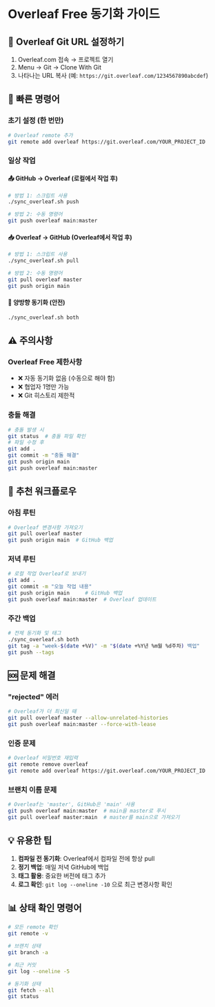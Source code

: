 # Overleaf Free 동기화 가이드

## 🔗 Overleaf Git URL 설정하기

1. Overleaf.com 접속 → 프로젝트 열기
2. Menu → Git → Clone With Git
3. 나타나는 URL 복사 (예: `https://git.overleaf.com/1234567890abcdef`)

## 🚀 빠른 명령어

### 초기 설정 (한 번만)
```bash
# Overleaf remote 추가
git remote add overleaf https://git.overleaf.com/YOUR_PROJECT_ID
```

### 일상 작업

#### 📤 GitHub → Overleaf (로컬에서 작업 후)
```bash
# 방법 1: 스크립트 사용
./sync_overleaf.sh push

# 방법 2: 수동 명령어
git push overleaf main:master
```

#### 📥 Overleaf → GitHub (Overleaf에서 작업 후)
```bash
# 방법 1: 스크립트 사용
./sync_overleaf.sh pull

# 방법 2: 수동 명령어
git pull overleaf master
git push origin main
```

#### 🔄 양방향 동기화 (안전)
```bash
./sync_overleaf.sh both
```

## ⚠️ 주의사항

### Overleaf Free 제한사항
- ❌ 자동 동기화 없음 (수동으로 해야 함)
- ❌ 협업자 1명만 가능
- ❌ Git 히스토리 제한적

### 충돌 해결
```bash
# 충돌 발생 시
git status  # 충돌 파일 확인
# 파일 수정 후
git add .
git commit -m "충돌 해결"
git push origin main
git push overleaf main:master
```

## 📅 추천 워크플로우

### 아침 루틴
```bash
# Overleaf 변경사항 가져오기
git pull overleaf master
git push origin main  # GitHub 백업
```

### 저녁 루틴
```bash
# 로컬 작업 Overleaf로 보내기
git add .
git commit -m "오늘 작업 내용"
git push origin main     # GitHub 백업
git push overleaf main:master  # Overleaf 업데이트
```

### 주간 백업
```bash
# 전체 동기화 및 태그
./sync_overleaf.sh both
git tag -a "week-$(date +%V)" -m "$(date +%Y년 %m월 %d주차) 백업"
git push --tags
```

## 🆘 문제 해결

### "rejected" 에러
```bash
# Overleaf가 더 최신일 때
git pull overleaf master --allow-unrelated-histories
git push overleaf main:master --force-with-lease
```

### 인증 문제
```bash
# Overleaf 비밀번호 재입력
git remote remove overleaf
git remote add overleaf https://git.overleaf.com/YOUR_PROJECT_ID
```

### 브랜치 이름 문제
```bash
# Overleaf는 'master', GitHub은 'main' 사용
git push overleaf main:master  # main을 master로 푸시
git pull overleaf master:main  # master를 main으로 가져오기
```

## 💡 유용한 팁

1. **컴파일 전 동기화**: Overleaf에서 컴파일 전에 항상 pull
2. **정기 백업**: 매일 저녁 GitHub에 백업
3. **태그 활용**: 중요한 버전에 태그 추가
4. **로그 확인**: `git log --oneline -10` 으로 최근 변경사항 확인

## 📊 상태 확인 명령어

```bash
# 모든 remote 확인
git remote -v

# 브랜치 상태
git branch -a

# 최근 커밋
git log --oneline -5

# 동기화 상태
git fetch --all
git status
```